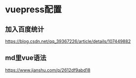 # vuepress配置
## 加入百度统计
https://blog.csdn.net/qq_39367226/article/details/107449882

## md里vue语法
https://www.jianshu.com/p/2612df9abd18